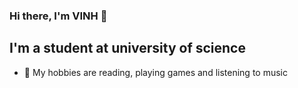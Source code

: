 ### Hi there, I'm VINH 👋

## I'm a student at university of science 


- 🌱 My hobbies are reading, playing games and listening to music
